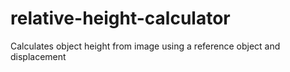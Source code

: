 # relative-height-calculator
Calculates object height from image using a reference object and displacement
